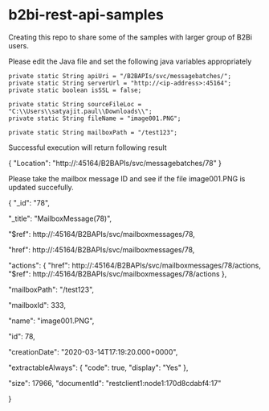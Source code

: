 # b2bi-rest-api-samples
Creating this repo to share some of the samples with larger group of B2Bi users.

Please edit the Java file and set the following java variables appropriately

    private static String apiUri = "/B2BAPIs/svc/messagebatches/";
    private static String serverUrl = "http://<ip-address>:45164";
    private static boolean isSSL = false;

    private static String sourceFileLoc = "C:\\Users\\satyajit.paul\\Downloads\\";
    private static String fileName = "image001.PNG";  

    private static String mailboxPath = "/test123";

Successful execution will return following result

{
  "Location": "http://<ip-address>:45164/B2BAPIs/svc/messagebatches/78"
}

Please take the mailbox message ID and see if the file image001.PNG is updated succefully.

{
  "_id": "78",
  
  "_title": "MailboxMessage(78)",
  
  "$ref": http://<ip-address>:45164/B2BAPIs/svc/mailboxmessages/78,
	
  "href": http://<ip-address>:45164/B2BAPIs/svc/mailboxmessages/78,
	
  "actions": {
    "href": http://<ip-address>:45164/B2BAPIs/svc/mailboxmessages/78/actions,
    "$ref": http://<ip-address>:45164/B2BAPIs/svc/mailboxmessages/78/actions
  },
  
  "mailboxPath": "/test123",
  
  "mailboxId": 333,
  
  "name": "image001.PNG",
  
  "id": 78,
  
  "creationDate": "2020-03-14T17:19:20.000+0000",
  
  "extractableAlways": {
    "code": true,
    "display": "Yes"
  },
  
  "size": 17966,
  "documentId": "restclient1:node1:170d8cdabf4:17"
  
}

